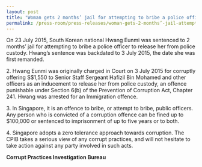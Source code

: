 ```yaml
---
layout: post
title: "Woman gets 2 months’ jail for attempting to bribe a police officer"
permalink: /press-room/press-releases/woman-gets-2-months’-jail-attempting-bribe-police-officer/
---
```

On 23 July 2015, South Korean national Hwang Eunmi was sentenced to 2 months’ jail for attempting to bribe a police officer to release her from police custody. Hwang’s sentence was backdated to 3 July 2015, the date she was first remanded.

2\.        Hwang Eunmi was originally charged in Court on 3 July 2015 for corruptly offering S$1,550 to Senior Staff Sergeant Hafizil Bin Mohamed and other officers as an inducement to release her from police custody, an offence punishable under Section 6(b) of the Prevention of Corruption Act, Chapter 241. Hwang was arrested for an Immigration offence.

3\.        In Singapore, it is an offence to bribe, or attempt to bribe, public officers. Any person who is convicted of a corruption offence can be fined up to $100,000 or sentenced to imprisonment of up to five years or to both.

4\.        Singapore adopts a zero tolerance approach towards corruption. The CPIB takes a serious view of any corrupt practices, and will not hesitate to take action against any party involved in such acts.

**Corrupt Practices Investigation Bureau**
